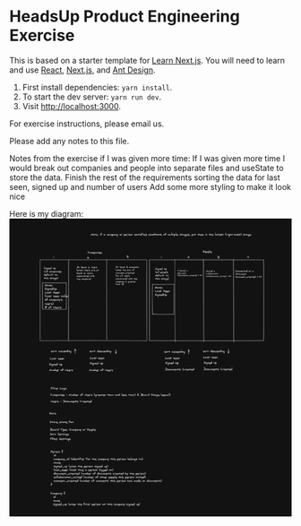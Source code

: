 # HeadsUp Product Engineering Exercise 

This is based on a starter template for [Learn Next.js](https://nextjs.org/learn). You will need to learn and use [React](https://reactjs.org), [Next.js](https://nextjs.org/learn), and [Ant Design](https://ant.design/components/overview/).

1. First install dependencies: `yarn install`.
2. To start the dev server: `yarn run dev`.
3. Visit [http://localhost:3000](http://localhost:3000).

For exercise instructions, please email us.

Please add any notes to this file.

Notes from the exercise if I was given more time:
If I was given more time I would break out companies and people into separate files and useState to store the data.
Finish the rest of the requirements sorting the data for last seen, signed up and number of users
Add some more styling to make it look nice 

Here is my diagram: 
![alt text](./DiagramHeadsup.png)

